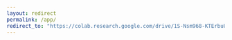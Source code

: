 ```yaml
---
layout: redirect
permalink: /app/
redirect_to: "https://colab.research.google.com/drive/1S-Nsm968-KTErbuU0qHOp7mEEzh6xOVx"
---
```

